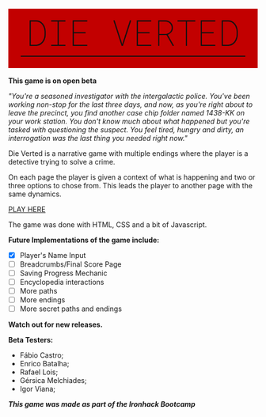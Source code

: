 ![Die Verted](./images/die-verted.png)

**This game is on open beta**

_"You're a seasoned investigator with the intergalactic police. You've been working non-stop for the last three days, and now, as you're right about to leave the precinct, you find another case chip folder named 1438-KK on your work station. You don't know much about what happened but you're tasked with questioning the suspect. You feel tired, hungry and dirty, an interrogation was the last thing you needed right now."_

Die Verted is a narrative game with multiple endings where the player is a detective trying to solve a crime.

On each page the player is given a context of what is happening and two or three options to chose from. This leads the player to another page with the same dynamics.

[PLAY HERE](https://tassiaaccioly.github.io/die-verted/)

The game was done with HTML, CSS and a bit of Javascript.

**Future Implementations of the game include:**

- [x] Player's Name Input
- [ ] Breadcrumbs/Final Score Page
- [ ] Saving Progress Mechanic
- [ ] Encyclopedia interactions
- [ ] More paths
- [ ] More endings
- [ ] More secret paths and endings

**Watch out for new releases.**

**Beta Testers:**

- Fábio Castro;
- Enrico Batalha;
- Rafael Lois;
- Gérsica Melchiades;
- Igor Viana;

**_This game was made as part of the Ironhack Bootcamp_**
